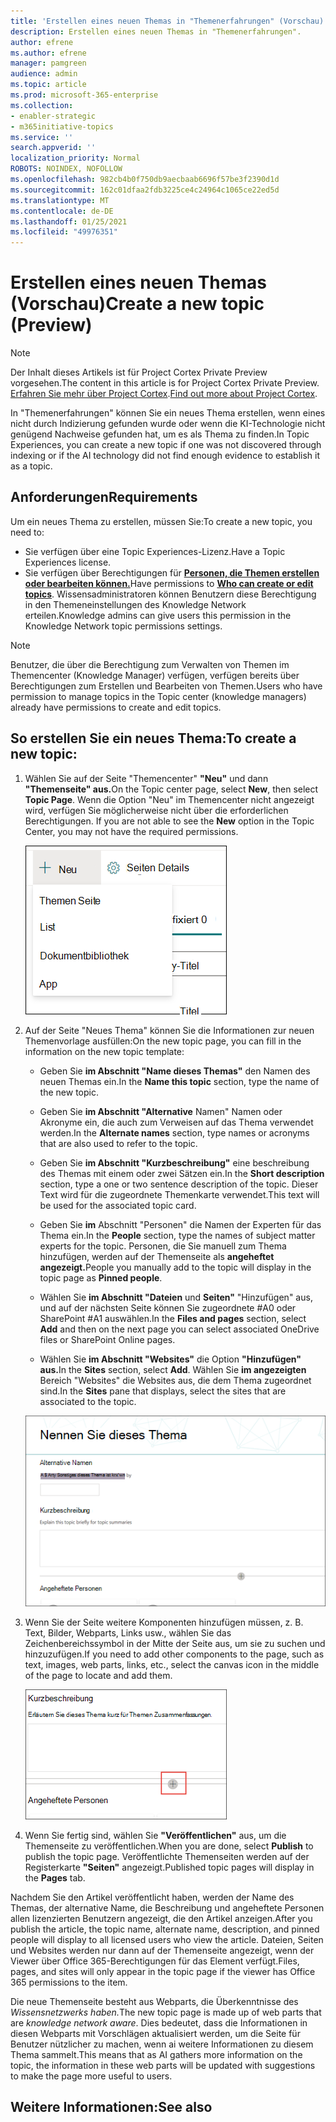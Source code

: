 ```yaml
---
title: 'Erstellen eines neuen Themas in "Themenerfahrungen" (Vorschau) '
description: Erstellen eines neuen Themas in "Themenerfahrungen".
author: efrene
ms.author: efrene
manager: pamgreen
audience: admin
ms.topic: article
ms.prod: microsoft-365-enterprise
ms.collection:
- enabler-strategic
- m365initiative-topics
ms.service: ''
search.appverid: ''
localization_priority: Normal
ROBOTS: NOINDEX, NOFOLLOW
ms.openlocfilehash: 982cb4b0f750db9aecbaab6696f57be3f2390d1d
ms.sourcegitcommit: 162c01dfaa2fdb3225ce4c24964c1065ce22ed5d
ms.translationtype: MT
ms.contentlocale: de-DE
ms.lasthandoff: 01/25/2021
ms.locfileid: "49976351"
---
```

# <a name="create-a-new-topic-preview"></a><span data-ttu-id="52fc5-103">Erstellen eines neuen Themas (Vorschau)</span><span class="sxs-lookup"><span data-stu-id="52fc5-103">Create a new topic (Preview)</span></span>

> [!Note] 
> <span data-ttu-id="52fc5-104">Der Inhalt dieses Artikels ist für Project Cortex Private Preview vorgesehen.</span><span class="sxs-lookup"><span data-stu-id="52fc5-104">The content in this article is for Project Cortex Private Preview.</span></span> <span data-ttu-id="52fc5-105">[Erfahren Sie mehr über Project Cortex](https://aka.ms/projectcortex).</span><span class="sxs-lookup"><span data-stu-id="52fc5-105">[Find out more about Project Cortex](https://aka.ms/projectcortex).</span></span>

<span data-ttu-id="52fc5-106">In "Themenerfahrungen" können Sie ein neues Thema erstellen, wenn eines nicht durch Indizierung gefunden wurde oder wenn die KI-Technologie nicht genügend Nachweise gefunden hat, um es als Thema zu finden.</span><span class="sxs-lookup"><span data-stu-id="52fc5-106">In Topic Experiences, you can create a new topic if one was not discovered through indexing or if the AI technology did not find enough evidence to establish it as a topic.</span></span>

## <a name="requirements"></a><span data-ttu-id="52fc5-107">Anforderungen</span><span class="sxs-lookup"><span data-stu-id="52fc5-107">Requirements</span></span>

<span data-ttu-id="52fc5-108">Um ein neues Thema zu erstellen, müssen Sie:</span><span class="sxs-lookup"><span data-stu-id="52fc5-108">To create a new topic, you need to:</span></span>
- <span data-ttu-id="52fc5-109">Sie verfügen über eine Topic Experiences-Lizenz.</span><span class="sxs-lookup"><span data-stu-id="52fc5-109">Have a Topic Experiences license.</span></span>
- <span data-ttu-id="52fc5-110">Sie verfügen über Berechtigungen für [**Personen, die Themen erstellen oder bearbeiten können.**](https://docs.microsoft.com/microsoft-365/knowledge/topic-experiences-user-permissions)</span><span class="sxs-lookup"><span data-stu-id="52fc5-110">Have permissions to [**Who can create or edit topics**](https://docs.microsoft.com/microsoft-365/knowledge/topic-experiences-user-permissions).</span></span> <span data-ttu-id="52fc5-111">Wissensadministratoren können Benutzern diese Berechtigung in den Themeneinstellungen des Knowledge Network erteilen.</span><span class="sxs-lookup"><span data-stu-id="52fc5-111">Knowledge admins can give users this permission in the Knowledge Network topic permissions settings.</span></span> 

> [!Note] 
> <span data-ttu-id="52fc5-112">Benutzer, die über die Berechtigung zum Verwalten von Themen im Themencenter (Knowledge Manager) verfügen, verfügen bereits über Berechtigungen zum Erstellen und Bearbeiten von Themen.</span><span class="sxs-lookup"><span data-stu-id="52fc5-112">Users who have permission to manage topics in the Topic center (knowledge managers) already have permissions to create and edit topics.</span></span>

## <a name="to-create-a-new-topic"></a><span data-ttu-id="52fc5-113">So erstellen Sie ein neues Thema:</span><span class="sxs-lookup"><span data-stu-id="52fc5-113">To create a new topic:</span></span>

1. <span data-ttu-id="52fc5-114">Wählen Sie auf der Seite "Themencenter" **"Neu"** und dann **"Themenseite" aus.**</span><span class="sxs-lookup"><span data-stu-id="52fc5-114">On the Topic center page, select **New**, then select **Topic Page**.</span></span> <span data-ttu-id="52fc5-115">Wenn die Option "Neu" im Themencenter nicht angezeigt wird, verfügen Sie möglicherweise nicht über die erforderlichen Berechtigungen. </span><span class="sxs-lookup"><span data-stu-id="52fc5-115">If you are not able to see the **New** option in the Topic Center, you may not have the required permissions.</span></span>

    ![Neues Thema](../media/knowledge-management/k-new-topic.png)

2. <span data-ttu-id="52fc5-117">Auf der Seite "Neues Thema" können Sie die Informationen zur neuen Themenvorlage ausfüllen:</span><span class="sxs-lookup"><span data-stu-id="52fc5-117">On the new topic page, you can fill in the information on the new topic template:</span></span>

    - <span data-ttu-id="52fc5-118">Geben Sie **im Abschnitt "Name dieses Themas"** den Namen des neuen Themas ein.</span><span class="sxs-lookup"><span data-stu-id="52fc5-118">In the **Name this topic** section, type the name of the new topic.</span></span>
    
    - <span data-ttu-id="52fc5-119">Geben Sie **im Abschnitt "Alternative** Namen" Namen oder Akronyme ein, die auch zum Verweisen auf das Thema verwendet werden.</span><span class="sxs-lookup"><span data-stu-id="52fc5-119">In the **Alternate names** section, type names or acronyms that are also used to refer to the topic.</span></span>
    
    - <span data-ttu-id="52fc5-120">Geben Sie **im Abschnitt "Kurzbeschreibung"** eine beschreibung des Themas mit einem oder zwei Sätzen ein.</span><span class="sxs-lookup"><span data-stu-id="52fc5-120">In the **Short description** section, type a one or two sentence description of the topic.</span></span> <span data-ttu-id="52fc5-121">Dieser Text wird für die zugeordnete Themenkarte verwendet.</span><span class="sxs-lookup"><span data-stu-id="52fc5-121">This text will be used for the associated topic card.</span></span>
    
    - <span data-ttu-id="52fc5-122">Geben Sie **im** Abschnitt "Personen" die Namen der Experten für das Thema ein.</span><span class="sxs-lookup"><span data-stu-id="52fc5-122">In the **People** section, type the names of subject matter experts for the topic.</span></span> <span data-ttu-id="52fc5-123">Personen, die Sie manuell zum Thema hinzufügen, werden auf der Themenseite als **angeheftet angezeigt.**</span><span class="sxs-lookup"><span data-stu-id="52fc5-123">People you manually add to the topic will display in the topic page as **Pinned people**.</span></span>
    
    - <span data-ttu-id="52fc5-124">Wählen Sie **im Abschnitt "Dateien** und **Seiten"** "Hinzufügen" aus, und auf der nächsten Seite können Sie zugeordnete #A0 oder SharePoint #A1 auswählen.</span><span class="sxs-lookup"><span data-stu-id="52fc5-124">In the **Files and pages** section, select **Add** and then on the next page you can select associated OneDrive files or SharePoint Online pages.</span></span>
    
    - <span data-ttu-id="52fc5-125">Wählen Sie **im Abschnitt "Websites"** die Option **"Hinzufügen" aus.**</span><span class="sxs-lookup"><span data-stu-id="52fc5-125">In the **Sites** section, select **Add**.</span></span> <span data-ttu-id="52fc5-126">Wählen Sie  **im angezeigten** Bereich "Websites" die Websites aus, die dem Thema zugeordnet sind.</span><span class="sxs-lookup"><span data-stu-id="52fc5-126">In the  **Sites** pane that displays, select the sites that are associated to the topic.</span></span>

    ![Seite "Neues Thema"](../media/knowledge-management/k-new-topic-page.png)
    
3. <span data-ttu-id="52fc5-128">Wenn Sie der Seite weitere Komponenten hinzufügen müssen, z. B. Text, Bilder, Webparts, Links usw., wählen Sie das Zeichenbereichssymbol in der Mitte der Seite aus, um sie zu suchen und hinzuzufügen.</span><span class="sxs-lookup"><span data-stu-id="52fc5-128">If you need to add other components to the page, such as text, images, web parts, links, etc., select the canvas icon in the middle of the page to locate and add them.</span></span>

    ![Hinzufügen von Elementen zur Seite](../media/knowledge-management/static-icon.png)

4. <span data-ttu-id="52fc5-130">Wenn Sie fertig sind, wählen Sie **"Veröffentlichen"** aus, um die Themenseite zu veröffentlichen.</span><span class="sxs-lookup"><span data-stu-id="52fc5-130">When you are done, select **Publish** to publish the topic page.</span></span> <span data-ttu-id="52fc5-131">Veröffentlichte Themenseiten werden auf der Registerkarte **"Seiten"** angezeigt.</span><span class="sxs-lookup"><span data-stu-id="52fc5-131">Published topic pages will display in the **Pages** tab.</span></span>

<span data-ttu-id="52fc5-132">Nachdem Sie den Artikel veröffentlicht haben, werden der Name des Themas, der alternative Name, die Beschreibung und angeheftete Personen allen lizenzierten Benutzern angezeigt, die den Artikel anzeigen.</span><span class="sxs-lookup"><span data-stu-id="52fc5-132">After you publish the article, the topic name, alternate name, description, and pinned people will display to all licensed users who view the article.</span></span> <span data-ttu-id="52fc5-133">Dateien, Seiten und Websites werden nur dann auf der Themenseite angezeigt, wenn der Viewer über Office 365-Berechtigungen für das Element verfügt.</span><span class="sxs-lookup"><span data-stu-id="52fc5-133">Files, pages, and sites will only appear in the topic page if the viewer has Office 365 permissions to the item.</span></span> 

<span data-ttu-id="52fc5-134">Die neue Themenseite besteht aus Webparts, die Überkenntnisse des *Wissensnetzwerks haben.*</span><span class="sxs-lookup"><span data-stu-id="52fc5-134">The new topic page is made up of web parts that are *knowledge network aware*.</span></span> <span data-ttu-id="52fc5-135">Dies bedeutet, dass die Informationen in diesen Webparts mit Vorschlägen aktualisiert werden, um die Seite für Benutzer nützlicher zu machen, wenn ai weitere Informationen zu diesem Thema sammelt.</span><span class="sxs-lookup"><span data-stu-id="52fc5-135">This means that as AI gathers more information on the topic, the information in these web parts will be updated with suggestions to make the page more useful to users.</span></span>

## <a name="see-also"></a><span data-ttu-id="52fc5-136">Weitere Informationen:</span><span class="sxs-lookup"><span data-stu-id="52fc5-136">See also</span></span>



  






